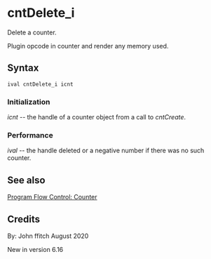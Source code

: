 <!--
id:cntDelete_i
category:Instrument Control:Sensing and Control
-->
# cntDelete_i
Delete a counter.

Plugin opcode in counter and render any memory used.

## Syntax
``` csound-orc
ival cntDelete_i icnt
```

### Initialization

_icnt_ -- the handle of a counter object from a call to _cntCreate_.

### Performance

_ival_ -- the handle deleted or a negative number if there was no such counter.

## See also

[Program Flow Control: Counter](../../control/pgmctl)

## Credits

By: John ffitch August 2020

New in version 6.16
